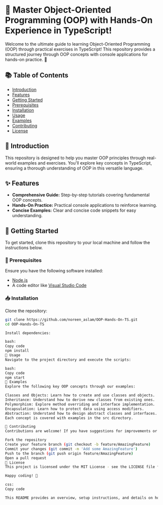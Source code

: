 # 🚀 Master Object-Oriented Programming (OOP) with Hands-On Experience in TypeScript!

Welcome to the ultimate guide to learning Object-Oriented Programming (OOP) through practical exercises in TypeScript! This repository provides a structured journey through OOP concepts with console applications for hands-on practice. 🌟

## 📚 Table of Contents
- [Introduction](#introduction)
- [Features](#features)
- [Getting Started](#getting-started)
- [Prerequisites](#prerequisites)
- [Installation](#installation)
- [Usage](#usage)
- [Examples](#examples)
- [Contributing](#contributing)
- [License](#license)

## 🎉 Introduction
This repository is designed to help you master OOP principles through real-world examples and exercises. You'll explore key concepts in TypeScript, ensuring a thorough understanding of OOP in this versatile language.

## ✨ Features
- **Comprehensive Guide:** Step-by-step tutorials covering fundamental OOP concepts.
- **Hands-On Practice:** Practical console applications to reinforce learning.
- **Concise Examples:** Clear and concise code snippets for easy understanding.

## 🏁 Getting Started
To get started, clone this repository to your local machine and follow the instructions below.

### 🔧 Prerequisites
Ensure you have the following software installed:
- [Node.js](https://nodejs.org/)
- A code editor like [Visual Studio Code](https://code.visualstudio.com/)

### 📥 Installation
Clone the repository:
```bash
git clone https://github.com/noreen_aslam/OOP-Hands-On-TS.git
cd OOP-Hands-On-TS

Install dependencies:

bash:
Copy code
npm install
🚀 Usage
Navigate to the project directory and execute the scripts:

bash:
Copy code
npm start
📂 Examples
Explore the following key OOP concepts through our examples:

Classes and Objects: Learn how to create and use classes and objects.
Inheritance: Understand how to derive new classes from existing ones.
Polymorphism: Explore method overriding and interface implementation.
Encapsulation: Learn how to protect data using access modifiers.
Abstraction: Understand how to design abstract classes and interfaces.
Each concept is covered with examples in the src directory.

🤝 Contributing
Contributions are welcome! If you have suggestions for improvements or new examples, please fork the repository and submit a pull request.

Fork the repository
Create your feature branch (git checkout -b feature/AmazingFeature)
Commit your changes (git commit -m 'Add some AmazingFeature')
Push to the branch (git push origin feature/AmazingFeature)
Open a pull request
📜 License
This project is licensed under the MIT License - see the LICENSE file for details.

Happy coding! 🎉

css:
Copy code

This README provides an overview, setup instructions, and details on how to use and contribute to the project, all formatted for clarity and ease of use.






